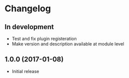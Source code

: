 # Changelog

## In development

- Test and fix plugin registeration
- Make version and description available at module level

## 1.0.0 (2017-01-08)

- Initial release
